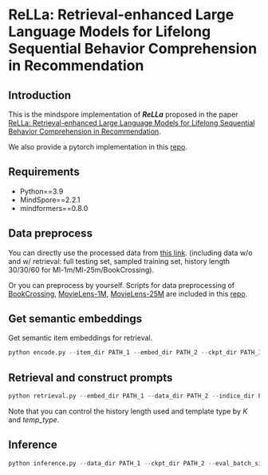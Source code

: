 # ReLLa: Retrieval-enhanced Large Language Models for Lifelong Sequential Behavior Comprehension in Recommendation

## Introduction
This is the mindspore implementation of ***ReLLa*** proposed in the paper [ReLLa: Retrieval-enhanced Large Language Models for Lifelong Sequential Behavior Comprehension in Recommendation](https://arxiv.org/abs/2308.11131).

We also provide a pytorch implementation in this [repo](https://github.com/LaVieEnRose365/ReLLa).

## Requirements
- Python==3.9
- MindSpore==2.2.1
- mindformers==0.8.0

## Data preprocess
You can directly use the processed data from [this link](https://drive.google.com/drive/folders/1av6mZpk0ThmkOKy5Y_dUnsLRdRK8oBjQ?usp=sharing). (including data w/o and w/ retrieval: full testing set, sampled training set, history length 30/30/60 for Ml-1m/Ml-25m/BookCrossing).

Or you can preprocess by yourself.
Scripts for data preprocessing of [BookCrossing](http://www2.informatik.uni-freiburg.de/~cziegler/BX/), [MovieLens-1M](https://grouplens.org/datasets/movielens/1m/), [MovieLens-25M](https://grouplens.org/datasets/movielens/25m/) are included in this [repo](https://github.com/LaVieEnRose365/ReLLa).

## Get semantic embeddings
Get semantic item embeddings for retrieval.
~~~python
python encode.py --item_dir PATH_1 --embed_dir PATH_2 --ckpt_dir PATH_3
~~~

## Retrieval and construct prompts
~~~python
python retrieval.py --embed_dir PATH_1 --data_dir PATH_2 --indice_dir PATH_3 --meta_dir PATH_4 --output_dir PATH_5 --use_pca --K 30 --temp_type sequential
~~~
Note that you can control the history length used and template type by *K* and *temp_type*.


## Inference
~~~python
python inference.py --data_dir PATH_1 --ckpt_dir PATH_2 --eval_batch_size 1
~~~